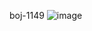 boj-1149
![image](https://user-images.githubusercontent.com/37402072/124304520-c3ba1500-db9e-11eb-8ee2-23dd7fb0be89.png)
